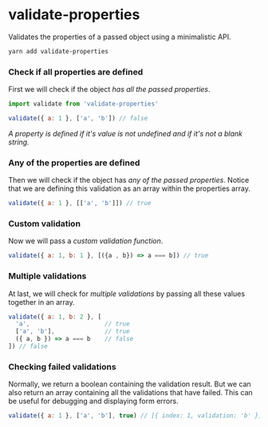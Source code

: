 # validate-properties

Validates the properties of a passed object using a minimalistic API.

```bash
yarn add validate-properties
```

### Check if all properties are defined
First we will check if the object *has all the passed properties*.

```javascript
import validate from 'validate-properties'

validate({ a: 1 }, ['a', 'b']) // false
```

*A property is defined if it's value is not undefined and if it's not a blank string.*

### Any of the properties are defined
Then we will check if the object has *any of the passed properties*.
Notice that we are defining this validation as an array within the properties array.

```javascript
validate({ a: 1 }, [['a', 'b']]) // true
```

### Custom validation
Now we will pass a *custom validation function*.

```javascript
validate({ a: 1, b: 1 }, [({a , b}) => a === b]) // true
```

### Multiple validations
At last, we will check for *multiple validations* by passing all these values together in an array.

```javascript
validate({ a: 1, b: 2 }, [
  'a',                     // true
  ['a', 'b'],              // true
  ({ a, b }) => a === b    // false
]) // false
```

### Checking failed validations 

Normally, we return a boolean containing the validation result.
But we can also return an array containing all the validations that have failed.
This can be useful for debugging and displaying form errors.

```javascript
validate({ a: 1 }, ['a', 'b'], true) // [{ index: 1, validation: 'b' }]
```
